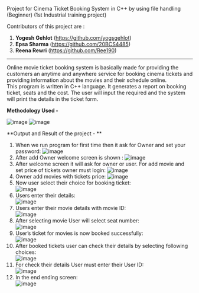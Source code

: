 Project for Cinema Ticket Booking System in C++ by using file handling (Beginner) (1st Industrial training project)

Contributors of this project are : 
1. **Yogesh Gehlot** (https://github.com/yogsgehlot)
2. **Epsa Sharma** (https://github.com/20BCS4485)
3. **Reena Rewri** (https://github.com/Ree190)
--------------------------------------------------------------------

Online movie ticket booking system is basically made for providing the customers an anytime and anywhere service for booking cinema tickets and providing information about the movies and their schedule online. This program is written in C++ language. It generates a report on booking ticket, seats and the cost. The user will input the required and the system will print the details in the ticket form.

**Methodology Used -**

![image](https://user-images.githubusercontent.com/75558691/169521506-a8eee9cb-17cd-4552-ac6a-3983710ef4cd.png)
![image](https://user-images.githubusercontent.com/75558691/169521563-c186be9c-e326-4af9-98c9-4fdcc2984068.png)

**Output and Result of the project - **
1. When we run program for first time then it ask for Owner and set your password:     ![image](https://user-images.githubusercontent.com/75558691/169522146-e9f9a21f-fa6c-4246-b792-a7ae7fba149e.png)
2. After add Owner welcome screen is shown :      ![image](https://user-images.githubusercontent.com/75558691/169522414-baea6e5a-1f2f-43ad-b87a-4bc389c5c29e.png)
3. After welcome screen it will ask for owner or user. For add movie and set price of tickets owner must login:      ![image](https://user-images.githubusercontent.com/75558691/169522550-48dcfdda-d85d-408d-952f-d1b3a6c473dc.png)
4. Owner add movies with tickets price:      ![image](https://user-images.githubusercontent.com/75558691/169522785-ecb79b30-1404-40dc-9c18-72475a989925.png)
5. Now user select their choice for booking ticket:     
 ![image](https://user-images.githubusercontent.com/75558691/169522894-981b2136-6989-4b32-8827-7c42093d4a70.png)
6. Users enter their details:      
 ![image](https://user-images.githubusercontent.com/75558691/169523094-2644ee34-4934-4666-84a8-bb69e64b074f.png)
7. Users enter their movie details with movie ID:      
 ![image](https://user-images.githubusercontent.com/75558691/169523230-68268531-5897-45ef-8b9d-d694ecde123a.png)
8. After selecting movie User will select seat number:     
  ![image](https://user-images.githubusercontent.com/75558691/169523382-b04218d4-66ef-4ffe-bbbd-aba74eef6b95.png)
9. User’s ticket for movies is now booked successfully:   
   ![image](https://user-images.githubusercontent.com/75558691/169523521-7c5494ca-4189-4617-9770-e9b4913f6e1e.png)
10. After booked tickets user can check their details by selecting following choices:     
  ![image](https://user-images.githubusercontent.com/75558691/169523607-2d655f61-840a-440c-aece-7885e6a8adf4.png)
11. For check their details User must enter their User ID:    
   ![image](https://user-images.githubusercontent.com/75558691/169523740-44282aab-3d1e-48de-9e2b-a629b289495b.png)
12. In the end ending screen:     
  ![image](https://user-images.githubusercontent.com/75558691/169523871-b5063ce4-3493-4ec2-931c-394a019abb4e.png)
